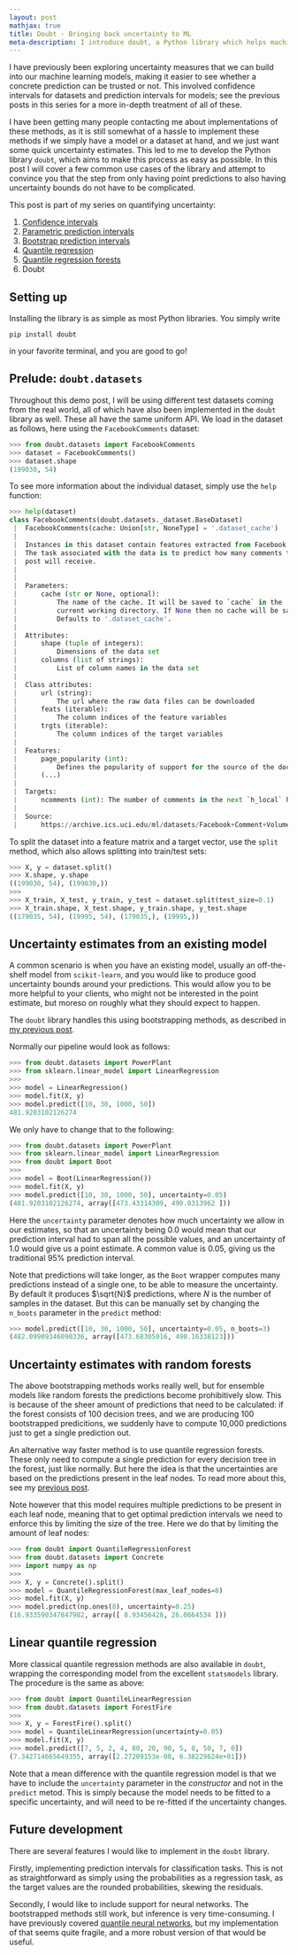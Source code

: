 ```yaml
---
layout: post
mathjax: true
title: Doubt - Bringing back uncertainty to ML
meta-description: I introduce doubt, a Python library which helps machine learning models produce prediction intervals, giving uncertainty bounds to their point-estimate predictions. It also includes linear quantile regression and quantile regression forests. Lastly, doubt.datasets includes >= 24 datasets with a uniform API.
---
```


I have previously been exploring uncertainty measures that we can build into
our machine learning models, making it easier to see whether a concrete
prediction can be trusted or not. This involved confidence intervals for
datasets and prediction intervals for models; see the previous posts in this
series for a more in-depth treatment of all of these.

I have been getting many people contacting me about implementations of these
methods, as it is still somewhat of a hassle to implement these methods if we
simply have a model or a dataset at hand, and we just want some quick
uncertainty estimates. This led to me to develop the Python library `doubt`,
which aims to make this process as easy as possible. In this post I will cover
a few common use cases of the library and attempt to convince you that the step
from only having point predictions to also having uncertainty bounds do not
have to be complicated.

This post is part of my series on quantifying uncertainty:
  1. [Confidence intervals](https://saattrupdan.github.io/2020-02-20-confidence/)
  2. [Parametric prediction intervals](https://saattrupdan.github.io/2020-02-26-parametric-prediction/)
  3. [Bootstrap prediction intervals](https://saattrupdan.github.io/2020-03-01-bootstrap-prediction/)
  4. [Quantile regression](https://saattrupdan.github.io/2020-03-09-quantile-regression/)
  5. [Quantile regression forests](https://saattrupdan.github.io/2020-04-05-quantile-regression-forests/)
  6. Doubt


## Setting up

Installing the library is as simple as most Python libraries. You simply write

```shell
pip install doubt
```

in your favorite terminal, and you are good to go!


## Prelude: `doubt.datasets`

Throughout this demo post, I will be using different test datasets coming from
the real world, all of which have also been implemented in the `doubt` library
as well. These all have the same uniform API. We load in the dataset as
follows, here using the `FacebookComments` dataset:

```python
>>> from doubt.datasets import FacebookComments
>>> dataset = FacebookComments()
>>> dataset.shape
(199030, 54)
```

To see more information about the individual dataset, simply use the `help`
function:

```python
>>> help(dataset)
class FacebookComments(doubt.datasets._dataset.BaseDataset)
 |  FacebookComments(cache: Union[str, NoneType] = '.dataset_cache')
 |
 |  Instances in this dataset contain features extracted from Facebook posts.
 |  The task associated with the data is to predict how many comments the
 |  post will receive.
 |
 |
 |  Parameters:
 |      cache (str or None, optional):
 |          The name of the cache. It will be saved to `cache` in the
 |          current working directory. If None then no cache will be saved.
 |          Defaults to '.dataset_cache'.
 |
 |  Attributes:
 |      shape (tuple of integers):
 |          Dimensions of the data set
 |      columns (list of strings):
 |          List of column names in the data set
 |
 |  Class attributes:
 |      url (string):
 |          The url where the raw data files can be downloaded
 |      feats (iterable):
 |          The column indices of the feature variables
 |      trgts (iterable):
 |          The column indices of the target variables
 |
 |  Features:
 |      page_popularity (int):
 |          Defines the popularity of support for the source of the document
 |      (...)
 |
 |  Targets:
 |      ncomments (int): The number of comments in the next `h_local` hours
 |
 |  Source:
 |      https://archive.ics.uci.edu/ml/datasets/Facebook+Comment+Volume+Dataset
```

To split the dataset into a feature matrix and a target vector, use the `split`
method, which also allows splitting into train/test sets:

```python
>>> X, y = dataset.split()
>>> X.shape, y.shape
((199030, 54), (199030,))
>>>
>>> X_train, X_test, y_train, y_test = dataset.split(test_size=0.1)
>>> X_train.shape, X_test.shape, y_train.shape, y_test.shape
((179035, 54), (19995, 54), (179035,), (19995,))
```


## Uncertainty estimates from an existing model

A common scenario is when you have an existing model, usually an off-the-shelf
model from `scikit-learn`, and you would like to produce good uncertainty
bounds around your predictions. This would allow you to be more helpful to your
clients, who might not be interested in the point estimate, but moreso on
roughly what they should expect to happen.

The `doubt` library handles this using bootstrapping methods, as described in
[my previous post](https://saattrupdan.github.io/2020-03-01-bootstrap-prediction/).

Normally our pipeline would look as follows:

```python
>>> from doubt.datasets import PowerPlant
>>> from sklearn.linear_model import LinearRegression
>>>
>>> model = LinearRegression()
>>> model.fit(X, y)
>>> model.predict([10, 30, 1000, 50])
481.9203102126274
```

We only have to change that to the following:

```python
>>> from doubt.datasets import PowerPlant
>>> from sklearn.linear_model import LinearRegression
>>> from doubt import Boot
>>>
>>> model = Boot(LinearRegression())
>>> model.fit(X, y)
>>> model.predict([10, 30, 1000, 50], uncertainty=0.05)
(481.9203102126274, array([473.43314309, 490.0313962 ]))
```

Here the `uncertainty` parameter denotes how much uncertainty we allow in our
estimates, so that an uncertainty being 0.0 would mean that our prediction
interval had to span all the possible values, and an uncertainty of 1.0 would
give us a point estimate. A common value is 0.05, giving us the traditional 95%
prediction interval.

Note that predictions will take longer, as the `Boot` wrapper computes many
predictions instead of a single one, to be able to measure the uncertainty. By
default it produces $\sqrt{N}$ predictions, where $N$ is the number of samples
in the dataset. But this can be manually set by changing the `n_boots`
parameter in the `predict` method:

```python
>>> model.predict([10, 30, 1000, 50], uncertainty=0.05, n_boots=3)
(482.09909346090336, array([473.68305016, 490.16338123]))
```

## Uncertainty estimates with random forests

The above bootstrapping methods works really well, but for ensemble models like
random forests the predictions become prohibitively slow. This is because of
the sheer amount of predictions that need to be calculated: if the forest
consists of 100 decision trees, and we are producing 100 bootstrapped
predicitions, we suddenly have to compute 10,000 predictions just to get a
single prediction out.

An alternative way faster method is to use quantile regression forests. These
only need to compute a single prediction for every decision tree in the forest,
just like normally. But here the idea is that the uncertainties are based on
the predictions present in the leaf nodes. To read more about this, see my
[previous post](https://saattrupdan.github.io/2020-04-05-quantile-regression-forests/).

Note however that this model requires multiple predictions to be present in
each leaf node, meaning that to get optimal prediction intervals we need to
enforce this by limiting the size of the tree. Here we do that by limiting the
amount of leaf nodes:

```python
>>> from doubt import QuantileRegressionForest
>>> from doubt.datasets import Concrete
>>> import numpy as np
>>>
>>> X, y = Concrete().split()
>>> model = QuantileRegressionForest(max_leaf_nodes=8)
>>> model.fit(X, y)
>>> model.predict(np.ones(8), uncertainty=0.25)
(16.933590347847982, array([ 8.93456428, 26.0664534 ]))
```

## Linear quantile regression

More classical quantile regression methods are also available in `doubt`,
wrapping the corresponding model from the excellent `statsmodels` library. The
procedure is the same as above:

```python
>>> from doubt import QuantileLinearRegression
>>> from doubt.datasets import ForestFire
>>>
>>> X, y = ForestFire().split()
>>> model = QuantileLinearRegression(uncertainty=0.05)
>>> model.fit(X, y)
>>> model.predict([7, 5, 2, 4, 80, 20, 90, 5, 8, 50, 7, 0])
(7.342714665649355, array([2.27209153e-08, 6.38229624e+01]))
```

Note that a mean difference with the quantile regression model is that we have
to include the `uncertainty` parameter in the *constructor* and not in the
`predict` metod. This is simply because the model needs to be fitted to a
specific uncertainty, and will need to be re-fitted if the uncertainty changes.


## Future development

There are several features I would like to implement in the `doubt` library.

Firstly, implementing prediction intervals for classification tasks. This is
not as straightforward as simply using the probabilities as a regression task,
as the target values are the rounded probabilities, skewing the residuals.

Secondly, I would like to include support for neural networks. The bootstrapped
methods still work, but inference is very time-consuming. I have previously
covered [quantile neural networks](https://saattrupdan.github.io/2020-03-09-quantile-regression/),
but my implementation of that seems quite fragile, and a more robust version
of that would be useful.
